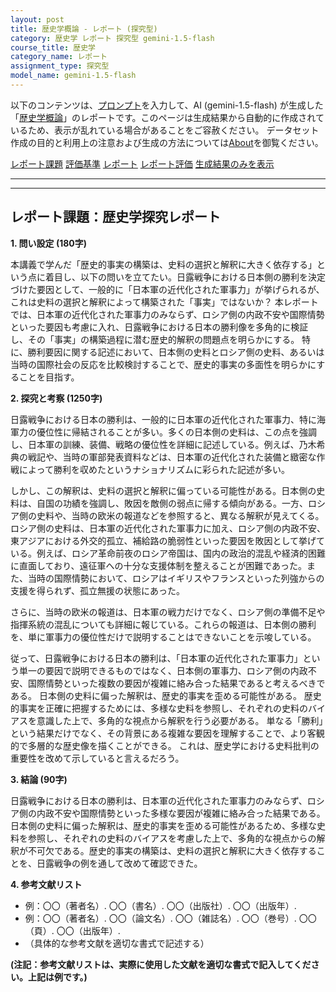 ```yaml
---
layout: post
title: 歴史学概論 - レポート (探究型)
category: 歴史学 レポート 探究型 gemini-1.5-flash
course_title: 歴史学
category_name: レポート
assignment_type: 探究型
model_name: gemini-1.5-flash
---
```


以下のコンテンツは、[プロンプト](https://github.com/takedatoshiyuki/synthetic_assignments/tree/main/generated/歴史学/gemini-1.5-flash/prompt_レポート-探究型.md)を入力して、AI (gemini-1.5-flash) が生成した「[歴史学概論](/contents/歴史学/)」のレポートです。このページは生成結果から自動的に作成されているため、表示が乱れている場合があることをご容赦ください。
データセット作成の目的と利用上の注意および生成の方法については[About](/About)を御覧ください。

[レポート課題](../レポート課題-探究型)
[評価基準](../評価基準-探究型)
[レポート](../レポート-探究型)
[レポート評価](../レポート評価-探究型)
[生成結果のみを表示](https://github.com/takedatoshiyuki/synthetic_assignments/tree/main/generated/歴史学/gemini-1.5-flash/レポート-探究型.md)
  

***
***
  
## レポート課題：歴史学探究レポート

**1. 問い設定 (180字)**

本講義で学んだ「歴史的事実の構築は、史料の選択と解釈に大きく依存する」という点に着目し、以下の問いを立てたい。日露戦争における日本側の勝利を決定づけた要因として、一般的に「日本軍の近代化された軍事力」が挙げられるが、これは史料の選択と解釈によって構築された「事実」ではないか？  本レポートでは、日本軍の近代化された軍事力のみならず、ロシア側の内政不安や国際情勢といった要因も考慮に入れ、日露戦争における日本の勝利像を多角的に検証し、その「事実」の構築過程に潜む歴史的解釈の問題点を明らかにする。  特に、勝利要因に関する記述において、日本側の史料とロシア側の史料、あるいは当時の国際社会の反応を比較検討することで、歴史的事実の多面性を明らかにすることを目指す。


**2. 探究と考察 (1250字)**

日露戦争における日本の勝利は、一般的に日本軍の近代化された軍事力、特に海軍力の優位性に帰結されることが多い。多くの日本側の史料は、この点を強調し、日本軍の訓練、装備、戦略の優位性を詳細に記述している。例えば、乃木希典の戦記や、当時の軍部発表資料などは、日本軍の近代化された装備と緻密な作戦によって勝利を収めたというナショナリズムに彩られた記述が多い。

しかし、この解釈は、史料の選択と解釈に偏っている可能性がある。日本側の史料は、自国の功績を強調し、敗因を敵側の弱点に帰する傾向がある。一方、ロシア側の史料や、当時の欧米の報道などを参照すると、異なる解釈が見えてくる。ロシア側の史料は、日本軍の近代化された軍事力に加え、ロシア側の内政不安、東アジアにおける外交的孤立、補給路の脆弱性といった要因を敗因として挙げている。例えば、ロシア革命前夜のロシア帝国は、国内の政治的混乱や経済的困難に直面しており、遠征軍への十分な支援体制を整えることが困難であった。また、当時の国際情勢において、ロシアはイギリスやフランスといった列強からの支援を得られず、孤立無援の状態にあった。

さらに、当時の欧米の報道は、日本軍の戦力だけでなく、ロシア側の準備不足や指揮系統の混乱についても詳細に報じている。これらの報道は、日本側の勝利を、単に軍事力の優位性だけで説明することはできないことを示唆している。

従って、日露戦争における日本の勝利は、「日本軍の近代化された軍事力」という単一の要因で説明できるものではなく、日本側の軍事力、ロシア側の内政不安、国際情勢といった複数の要因が複雑に絡み合った結果であると考えるべきである。  日本側の史料に偏った解釈は、歴史的事実を歪める可能性がある。  歴史的事実を正確に把握するためには、多様な史料を参照し、それぞれの史料のバイアスを意識した上で、多角的な視点から解釈を行う必要がある。  単なる「勝利」という結果だけでなく、その背景にある複雑な要因を理解することで、より客観的で多層的な歴史像を描くことができる。  これは、歴史学における史料批判の重要性を改めて示していると言えるだろう。


**3. 結論 (90字)**

日露戦争における日本の勝利は、日本軍の近代化された軍事力のみならず、ロシア側の内政不安や国際情勢といった多様な要因が複雑に絡み合った結果である。日本側の史料に偏った解釈は、歴史的事実を歪める可能性があるため、多様な史料を参照し、それぞれの史料のバイアスを考慮した上で、多角的な視点からの解釈が不可欠である。歴史的事実の構築は、史料の選択と解釈に大きく依存することを、日露戦争の例を通して改めて確認できた。


**4. 参考文献リスト**

* 例：〇〇（著者名）. 〇〇（書名）. 〇〇（出版社）. 〇〇（出版年）.
* 例：〇〇（著者名）. 〇〇（論文名）. 〇〇（雑誌名）. 〇〇（巻号）. 〇〇（頁）. 〇〇（出版年）.
* （具体的な参考文献を適切な書式で記述する）


**(注記：参考文献リストは、実際に使用した文献を適切な書式で記入してください。上記は例です。)**
